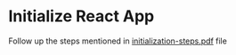# Initialize React App
Follow up the steps mentioned in [initialization-steps.pdf](https://github.com/nehawork/initialize-react-app/blob/jsx-concept/initialization-steps.pdf) file